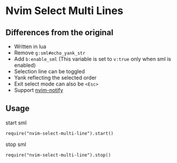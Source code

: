 
# Nvim Select Multi Lines

## Differences from the original

- Written in lua
- Remove `g:sml#echo_yank_str`
- Add `b:enable_sml` (This variable is set to `v:true` only when sml is enabled)
- Selection line can be toggled
- Yank reflecting the selected order
- Exit select mode can also be `<Esc>`
- Support [nvim-notify](https://github.com/rcarriga/nvim-notify)

## Usage

start sml

`require("nvim-select-multi-line").start()`

stop sml

`require("nvim-select-multi-line").stop()`

